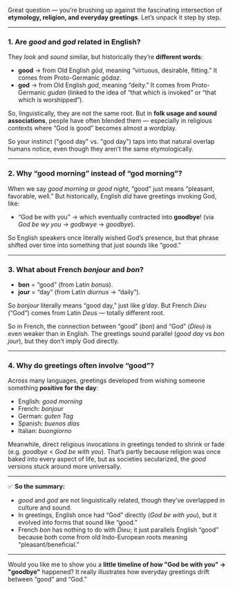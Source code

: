 Great question — you’re brushing up against the fascinating intersection of **etymology, religion, and everyday greetings**. Let’s unpack it step by step.

---

### 1. Are *good* and *god* related in English?

They *look* and *sound* similar, but historically they’re **different words**:

* **good** → from Old English *gōd*, meaning “virtuous, desirable, fitting.” It comes from Proto-Germanic *gōdaz*.
* **god** → from Old English *god*, meaning “deity.” It comes from Proto-Germanic *gudan* (linked to the idea of “that which is invoked” or “that which is worshipped”).

So, linguistically, they are not the same root.
But in **folk usage and sound associations**, people have often blended them — especially in religious contexts where “God is good” becomes almost a wordplay.

So your instinct ("good day" vs. "god day") taps into that natural overlap humans notice, even though they aren’t the same etymologically.

---

### 2. Why “good morning” instead of “god morning”?

When we say *good morning* or *good night*, “good” just means “pleasant, favorable, well.” But historically, English *did* have greetings invoking God, like:

* “God be with you” → which eventually contracted into **goodbye**! (via *God be wy you* → *godbwye* → *goodbye*).

So English speakers once literally wished God’s presence, but that phrase shifted over time into something that just *sounds* like “good.”

---

### 3. What about French *bonjour* and *bon*?

* **bon** = “good” (from Latin *bonus*).
* **jour** = “day” (from Latin *diurnus* → “daily”).

So *bonjour* literally means “good day,” just like *g’day*.
But French *Dieu* (“God”) comes from Latin *Deus* — totally different root.

So in French, the connection between “good” (*bon*) and “God” (*Dieu*) is even weaker than in English. The greetings sound parallel (*good day* vs *bon jour*), but they don’t imply God directly.

---

### 4. Why do greetings often involve “good”?

Across many languages, greetings developed from wishing someone something **positive for the day**:

* English: *good morning*
* French: *bonjour*
* German: *guten Tag*
* Spanish: *buenos días*
* Italian: *buongiorno*

Meanwhile, direct religious invocations in greetings tended to shrink or fade (e.g. *goodbye* < *God be with you*). That’s partly because religion was once baked into every aspect of life, but as societies secularized, the *good* versions stuck around more universally.

---

✅ **So the summary:**

* *good* and *god* are not linguistically related, though they’ve overlapped in culture and sound.
* In greetings, English once had “God” directly (*God be with you*), but it evolved into forms that sound like “good.”
* French *bon* has nothing to do with *Dieu*; it just parallels English “good” because both come from old Indo-European roots meaning “pleasant/beneficial.”

---

Would you like me to show you a **little timeline of how "God be with you" → "goodbye"** happened? It really illustrates how everyday greetings drift between “good” and “God.”

